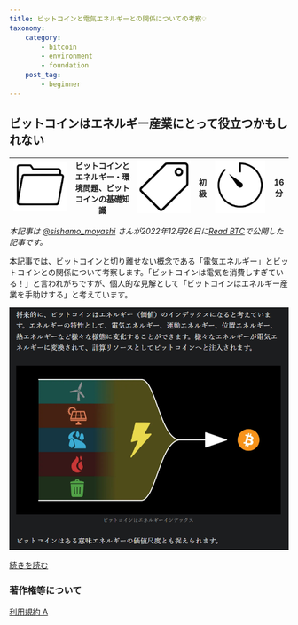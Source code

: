 ```yaml
---
title: ビットコインと電気エネルギーとの関係についての考察💡
taxonomy:
    category:
        - bitcoin
        - environment
        - foundation
    post_tag:
        - beginner
---
```


## ビットコインはエネルギー産業にとって役立つかもしれない

|  ![Category](/_images/category.png)  |  ビットコインとエネルギー・環境問題、ビットコインの基礎知識 |  ![Tag](/_images/tag.png)  | 初級  | ![Time](/_images/timer.png)  |  16分  |
| ---- | ---- | ---- | ---- | ---- | ---- |

*本記事は [@sishamo_moyashi](https://twitter.com/sishamo_moyashi) さんが2022年12月26日に[Read BTC](https://readbtc.substack.com/)で公開した記事です。*

本記事では、ビットコインと切り離せない概念である「電気エネルギー」とビットコインとの関係について考察します。「ビットコインは電気を消費しすぎている！」と言われがちですが、個人的な見解として「ビットコインはエネルギー産業を手助けする」と考えています。

[![@sishamo_moyashi さんの記事](/_images/bitcoin_electrical_energy_2.png)](https://readbtc.substack.com/p/bitcoin-electronic-energy)

[続きを読む](https://readbtc.substack.com/p/bitcoin-electronic-energy)


### 著作権等について
[利用規約 A](http://lostinbitcoin.jp.testrs.jp/staging/copyright/#uaa)

